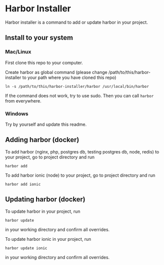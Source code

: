 # Harbor Installer #

Harbor installer is a command to add or update harbor in your project.

## Install to your system ##

### Mac/Linux ###

First clone this repo to your computer.

Create harbor as global command (please change /path/to/this/harbor-installer to your path where you have cloned this repo)

`ln -s /path/to/this/harbor-installer/harbor /usr/local/bin/harbor`

If the command does not work, try to use sudo. Then you can call `harbor` from everywhere.

### Windows ###

Try by yourself and update this readme.  

## Adding harbor (docker) ##

To add harbor (nginx, php, postgres db, testing postgres db, node, redis) to your project, go to project directory and run

`harbor add`

To add harbor ionic (node) to your project, go to project directory and run

`harbor add ionic`

## Updating harbor (docker) ##

To update harbor in your project, run 

`harbor update`

in your working directory and confirm all overrides.

To update harbor ionic in your project, run 

`harbor update ionic`

in your working directory and confirm all overrides.





